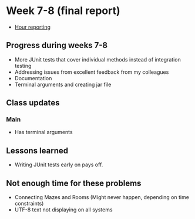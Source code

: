 # Week 7-8 (final report)

- [Hour reporting](https://github.com/hajame/RandomDungeonGenerator2000/blob/master/documentation/hour_report.md)

## Progress during weeks 7-8
- More JUnit tests that cover individual methods instead of integration testing
- Addressing issues from excellent feedback from my colleagues
- Documentation
- Terminal arguments and creating jar file

## Class updates

### Main
- Has terminal arguments

## Lessons learned
- Writing JUnit tests early on pays off.

## Not enough time for these problems
- Connecting Mazes and Rooms (Might never happen, depending on time constraints)
- UTF-8 text not displaying on all systems
